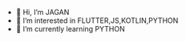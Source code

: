 - 👋 Hi, I’m JAGAN
- 👀 I’m interested in FLUTTER,JS,KOTLIN,PYTHON
- 🌱 I’m currently learning PYTHON


<!---
Jaganvk29/Jaganvk29 is a ✨ special ✨ repository because its `README.md` (this file) appears on your GitHub profile.
You can click the Preview link to take a look at your changes.
--->
